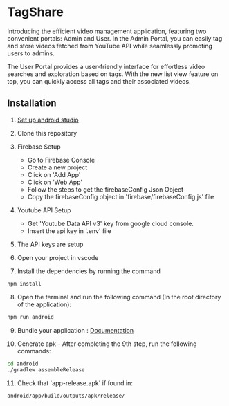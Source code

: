 
# TagShare

Introducing the efficient video management application, featuring two convenient portals: Admin and User. In the Admin Portal, you can easily tag and store videos fetched from YouTube API while seamlessly promoting users to admins.

The User Portal provides a user-friendly interface for effortless video searches and exploration based on tags. With the new list view feature on top, you can quickly access all tags and their associated videos.

## Installation

1. [Set up android studio](https://reactnative.dev/docs/environment-setup)

2. Clone this repository

3. Firebase Setup
    * Go to Firebase Console
    * Create a new project
    * Click on 'Add App' 
    * Click on 'Web App'
    * Follow the steps to get the firebaseConfig Json Object
    * Copy the firebaseConfig object in 'firebase/firebaseConfig.js' file

4. Youtube API Setup
    * Get 'Youtube Data API v3' key from google cloud console.
    * Insert the api key in '.env' file

5. The API keys are setup

6. Open your project in vscode

7. Install the dependencies by running the command

```bash
npm install
```

8. Open the terminal and run the following command (In the root directory of the application):

```bash
npm run android
```

9. Bundle your application : [Documentation](https://reactnative.dev/docs/signed-apk-android)

10. Generate apk - After completing the 9th step, run the following commands:

```bash
cd android
./gradlew assembleRelease
```

11. Check that 'app-release.apk' if found in:
```bash
android/app/build/outputs/apk/release/
```


    
